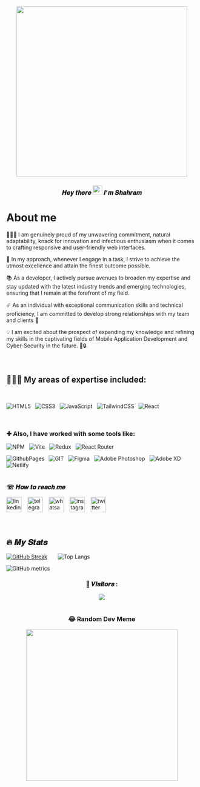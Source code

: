 <meta http-equiv='cache-control' content='no-cache'> 
<meta http-equiv='expires' content='0'> 
<meta http-equiv='pragma' content='no-cache'>

<!--============================== WELCOME IMAGE ==============================-->
<div align='left'>
<div id="header" align="center" >
  <img src="https://github.com/ShahramShakiba/ShahramShakiba/assets/110089830/ff8e31af-8501-4687-8580-17e8d4d7871f" width='450'/>
</div>
<div align='center'> 
  <h3>
   𝑯𝒆𝒚 𝒕𝒉𝒆𝒓𝒆 <img src='https://camo.githubusercontent.com/b3aa0cb9c95a7593d72ef8e0a894f3ea11e665b6193e90281361a442dc5010e0/68747470733a2f2f656d6f6a69732e736c61636b6d6f6a69732e636f6d2f656d6f6a69732f696d616765732f313537373330353530352f373337332f68616e645f776176652e6769663f31353737333035353035' width="25"/>
 𝑰'𝒎 𝑺𝒉𝒂𝒉𝒓𝒂𝒎
  </h3>
</div>

  
<!--=================================== ABOUT ME ====================================-->
<h1> About me </h1> 
👨🏻‍💻 I am genuinely proud of my unwavering commitment, natural adaptability, knack for innovation and infectious enthusiasm when it comes to crafting responsive and user-friendly web interfaces. <br/>

📜 In my approach, whenever I engage in a task, I strive to achieve the utmost excellence and attain the finest outcome possible.

📚 As a developer, I actively pursue avenues to broaden my expertise and stay updated with the latest industry trends and emerging technologies, ensuring that I remain at the forefront of my field.

☄️ As an individual with exceptional communication skills and technical proficiency, I am committed to develop strong relationships with my team and clients 🤝 <br/> 

💡 I am excited about the prospect of expanding my knowledge and refining my skills in the captivating fields of Mobile Application Development and Cyber-Security in the future. 🔮🔒. <br/><br/><br/>


<!--=================================== MY SKILLS ===================================-->
<h2> 👨🏻‍💻 My areas of expertise included:  </h2> <br/>

![HTML5](https://img.shields.io/badge/html5-%23E34F26.svg?style=flat&logo=html5&logoColor=white) &nbsp;
![CSS3](https://img.shields.io/badge/css3-%231572B6.svg?style=flat&logo=css3&logoColor=white) &nbsp;
![JavaScript](https://img.shields.io/badge/javascript-%23323330.svg?style=flat&logo=javascript&logoColor=%23F7DF1E) &nbsp;
![TailwindCSS](https://img.shields.io/badge/tailwindcss-%2338B2AC.svg?style=flat&logo=tailwind-css&logoColor=white) &nbsp;
![React](https://img.shields.io/badge/react-%2320232a.svg?style=flat&logo=react&logoColor=%2361DAFB) 

<br/>

### ✚ Also, I have worked with some tools like: 
![NPM](https://img.shields.io/badge/NPM-%23CB3837.svg?style=flat&logo=npm&logoColor=white) &nbsp;
![Vite](https://img.shields.io/badge/vite-%23646CFF.svg?style=flat&logo=vite&logoColor=white) &nbsp;
![Redux](https://img.shields.io/badge/redux-%23593d88.svg?style=flat&logo=redux&logoColor=white) &nbsp;
![React Router](https://img.shields.io/badge/React_Router-CA4245?style=flat&logo=react-router&logoColor=white) 

![GithubPages](https://img.shields.io/badge/github%20pages-121013?style=flat&logo=github&logoColor=white) &nbsp;
![GIT](https://img.shields.io/badge/Git-fc6d26?style=flat&logo=git&logoColor=white) &nbsp;
![Figma](https://img.shields.io/badge/figma-%23F24E1E.svg?style=flat&logo=figma&logoColor=white) &nbsp;
![Adobe Photoshop](https://img.shields.io/badge/adobe%20photoshop-%2331A8FF.svg?style=flat&logo=adobe%20photoshop&logoColor=white) &nbsp;
![Adobe XD](https://img.shields.io/badge/Adobe%20XD-470137?style=flat&logo=Adobe%20XD&logoColor=#FF61F6) &nbsp;
![Netlify](https://img.shields.io/badge/netlify-%23000000.svg?style=flat&logo=netlify&logoColor=#00C7B7) 
 <br/><br/>

<!--=================================== CONTACT ME ====================================-->
###  ☏ 𝑯𝒐𝒘 𝒕𝒐 𝒓𝒆𝒂𝒄𝒉 𝒎𝒆 
[<img src='https://cdn.jsdelivr.net/npm/simple-icons@3.0.1/icons/linkedin.svg' alt='linkedin' height='40'>](https://www.linkedin.com/in/https://www.linkedin.com/in/shahramshakiba//) &nbsp;&nbsp;
[<img src='https://cdn.jsdelivr.net/npm/simple-icons@3.0.1/icons/telegram.svg' alt='telegram' height='40'>](https://t.me/ShahramDev) &nbsp;&nbsp; 
[<img src='https://cdn.jsdelivr.net/npm/simple-icons@3.0.1/icons/whatsapp.svg' alt='whatsapp' height='40'>](https://wa.me/message/LM2IMM3ABZ7ZM1) &nbsp;&nbsp;
[<img src='https://cdn.jsdelivr.net/npm/simple-icons@3.0.1/icons/instagram.svg' alt='instagram' height='40'>](https://www.instagram.com/https://instagram.com/shahram.shakibaa?igshid=MzNlNGNkZWQ4Mg==/) &nbsp;&nbsp;
[<img src='https://cdn.jsdelivr.net/npm/simple-icons@3.0.1/icons/twitter.svg' alt='twitter' height='40'>](https://twitter.com/https://twitter.com/DevZEEMO) 
 <br/><br/> <br/>


<!--=================================== MY STATS ===================================-->
## 🔥 𝑴𝒚 𝑺𝒕𝒂𝒕𝒔
[![GitHub Streak](https://github-readme-streak-stats.herokuapp.com?user=ShahramShakiba&theme=one-dark-pro&fire=EB197C&border=EBDD83&ring=EBB250)](https://git.io/streak-stats) &nbsp; &nbsp;&nbsp;&nbsp; ![Top Langs](https://github-readme-stats.vercel.app/api/top-langs/?username=ShahramShakiba&layout=compact&theme=vision-friendly-dark) <br/>


![GitHub metrics](https://metrics.lecoq.io/ShahramShakiba)  


<!--============================== MY VISITORS ==============================-->
<div id="header" align="center" >
  
### 👀 𝑽𝒊𝒔𝒊𝒕𝒐𝒓𝒔 :
[![](https://visitcount.itsvg.in/api?id=ShahramShakiba&label=Profile%20Views&icon=1&pretty=true)](https://visitcount.itsvg.in)
 <br/><br/>

  
### 😂 Random Dev Meme
<img src='https://randommeme-five.vercel.app/' style="height: 400px;"/>
</div>
  
</div>
